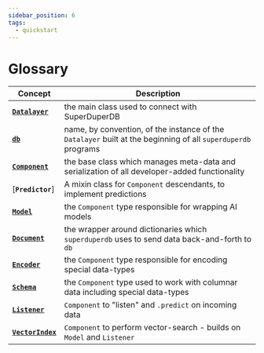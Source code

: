 ```yaml
---
sidebar_position: 6
tags:
  - quickstart
---
```


# Glossary

| Concept                                                     | Description                                                                                                   |
|-------------------------------------------------------------|---------------------------------------------------------------------------------------------------------------|
| [**`Datalayer`**](07_datalayer_overview.md)                 | the main class used to connect with SuperDuperDB                                                              |
| [**`db`**](../WalkThrough/04_connecting.md)                 | name, by convention, of the instance of the `Datalayer` built at the beginning of all `superduperdb` programs |
| [**`Component`**](09_component_abstraction.md)              | the base class which manages meta-data and serialization of all developer-added functionality                 |
| [**`Predictor`**]                                           | A mixin class for `Component` descendants, to implement predictions                                           |
| [**`Model`**](../WalkThrough/17_supported_ai_frameworks.md) | the `Component` type responsible for wrapping AI models                                                       |
| [**`Document`**](10_document_encoder_abstraction.md)        | the wrapper around dictionaries which `superduperdb` uses to send data back-and-forth to `db`                 |
| [**`Encoder`**](10_document_encoder_abstraction.md)         | the `Component` type responsible for encoding special data-types                                              |
| [**`Schema`**](10_document_encoder_abstraction.md)          | the `Component` type used to work with columnar data including special data-types                             |
| [**`Listener`**](../WalkThrough/21_apply_models.mdx)        | `Component` to "listen" and `.predict` on incoming data                                                       |
| [**`VectorIndex`**](../WalkThrough/25_vector_search.mdx)    | `Component` to perform vector-search - builds on `Model` and `Listener`                                       |